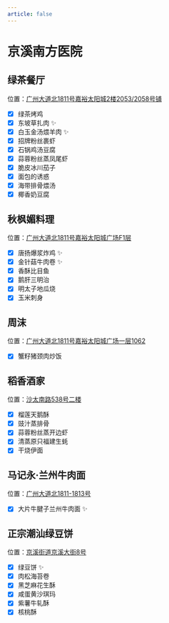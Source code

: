 ```yaml
---
article: false
---
```


# 京溪南方医院

## 绿茶餐厅

<i class="fa-solid fa-location-dot"></i> 位置：<a href="https://ditu.amap.com/place/B0FFJ5LK6U" target="_blank">广州大道北1811号嘉裕太阳城2楼2053/2058号铺</a>

- [x] 绿茶烤鸡
- [x] 东坡草扎肉 ✨
- [x] 白玉金汤煨羊肉 ✨
- [x] 招牌粉丝裹虾
- [x] 石锅鸡汤豆腐
- [x] 蒜蓉粉丝蒸凤尾虾
- [x] 脆皮冰川茄子
- [x] 面包的诱惑
- [x] 海带排骨煨汤
- [x] 椰香奶豆腐

## 秋枫媚料理

<i class="fa-solid fa-location-dot"></i> 位置：<a href="https://ditu.amap.com/place/B0H2MS3VO5" target="_blank">广州大道北1811号嘉裕太阳城广场F1层</a>

- [x] 唐扬爆浆炸鸡 ✨
- [x] 金针菇牛肉卷 ✨
- [x] 香酥比目鱼
- [x] 鹅肝三明治
- [x] 明太子地瓜烧
- [x] 玉米刺身

## 周沫

<i class="fa-solid fa-location-dot"></i> 位置：<a href="https://ditu.amap.com/place/B0IG6SDGZD" target="_blank">广州大道北1811号嘉裕太阳城广场一层1062</a>

- [x] 蟹籽猪颈肉炒饭

## 稻香酒家

<i class="fa-solid fa-location-dot"></i> 位置：<a href="https://ditu.amap.com/place/B0JRHCG94T" target="_blank">沙太南路538号二楼</a>

- [x] 榴莲天鹅酥
- [x] 豉汁蒸排骨
- [x] 蒜蓉粉丝蒸开边虾
- [x] 清蒸原只福建生蚝
- [x] 干烧伊面

## 马记永·兰州牛肉面

<i class="fa-solid fa-location-dot"></i> 位置：<a href="https://ditu.amap.com/place/B0JA6LJTAA" target="_blank">广州大道北1811-1813号</a>

- [x] 大片牛腱子兰州牛肉面 ✨

## 正宗潮汕绿豆饼

<i class="fa-solid fa-location-dot"></i> 位置：<a href="https://ditu.amap.com/place/B0JA6LJTAA" target="_blank">京溪街道京溪大街8号</a>

- [x] 绿豆饼 ✨
- [x] 肉松海苔卷
- [x] 黑芝麻花生酥
- [x] 咸蛋黄沙琪玛
- [x] 紫薯牛轧酥
- [x] 核桃酥